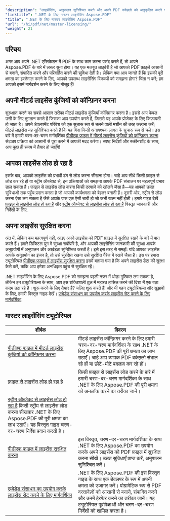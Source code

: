 ```yaml
---
"description": "लाइसेंसिंग, अनुपालन सुनिश्चित करने और अपने PDF वर्कफ़्लो को अनुकूलित करने पर विस्तृत ट्यूटोरियल के साथ .NET के लिए Aspose.PDF की पूरी क्षमता को अनलॉक करें।"
"linktitle": ".NET के लिए मास्टर लाइसेंसिंग Aspose.PDF"
"title": ".NET के लिए मास्टर लाइसेंसिंग Aspose.PDF"
"url": "/hi/pdf/net/master-licensing/"
"weight": 21
---
```


## परिचय

अगर आप अपने .NET एप्लिकेशन में PDF के साथ काम करना पसंद करते हैं, तो आपने Aspose.PDF के बारे में ज़रूर सुना होगा। यह एक मज़बूत लाइब्रेरी है जो आपको PDF फ़ाइलें आसानी से बनाने, संपादित करने और परिवर्तित करने की सुविधा देती है। लेकिन क्या आप जानते हैं कि इसकी पूरी क्षमता का इस्तेमाल करने के लिए, आपको उपलब्ध लाइसेंसिंग विकल्पों को समझना होगा? चिंता न करें; हम आपको इसमें मार्गदर्शन करने के लिए मौजूद हैं!

## अपनी मीटर्ड लाइसेंस कुंजियों को कॉन्फ़िगर करना
शुरुआत करने का सबसे आसान तरीका मीटर्ड लाइसेंस कुंजियाँ कॉन्फ़िगर करना है। इससे आप केवल उसी के लिए भुगतान करते हैं जिसका आप उपयोग करते हैं, जिससे यह आपके प्रोजेक्ट के लिए किफ़ायती हो जाता है। अपने डेवलपमेंट परिवेश को एक सुचारू रूप से चलने वाली मशीन की तरह कल्पना करें; मीटर्ड लाइसेंस यह सुनिश्चित करते हैं कि यह बिना किसी अनावश्यक लागत के सुचारू रूप से चले। इस बारे में हमारी चरण-दर-चरण मार्गदर्शिका [पीडीएफ फाइल में मीटर्ड लाइसेंस कुंजियों को कॉन्फ़िगर करना](./configureing-metered-license-keys/) सेटअप प्रक्रिया को आसानी से पूरा करने में आपकी मदद करेगा। स्पष्ट निर्देशों और स्क्रीनशॉट के साथ, आप कुछ ही समय में तैयार हो जाएँगे!

## आपका लाइसेंस लोड हो रहा है
इसके बाद, आपको लाइसेंस को प्रभावी ढंग से लोड करना सीखना होगा। चाहे आप सीधे किसी फ़ाइल से लोड कर रहे हों या स्ट्रीम ऑब्जेक्ट से, इन प्रक्रियाओं को समझना आपके PDF संचालन पर महत्वपूर्ण प्रभाव डाल सकता है। फ़ाइल से लाइसेंस लोड करना किसी दरवाज़े को खोलने जैसा है—यह आपको उन्नत सुविधाओं तक पहुँच प्रदान करता है जो आपकी कार्यक्षमता को बेहतर बनाती हैं। दूसरी ओर, स्ट्रीम से लोड करना ऐसा लग सकता है जैसे आपके पास एक ऐसी चाबी हो जो कभी खत्म नहीं होती। हमारे गाइड देखें [फ़ाइल से लाइसेंस लोड हो रहा है](./loading-license-from-file/) और [स्ट्रीम ऑब्जेक्ट से लाइसेंस लोड हो रहा है](./loading-license-from-stream-object/) विस्तृत जानकारी और निर्देशों के लिए.

## अपना लाइसेंस सुरक्षित करना
अंत में, लेकिन कम महत्वपूर्ण नहीं, आइए अपने लाइसेंस को PDF फ़ाइल में सुरक्षित रखने के बारे में बात करते हैं। हमारे डिजिटल युग में सुरक्षा सर्वोपरि है, और आपकी लाइसेंसिंग जानकारी की सुरक्षा आपके अनुप्रयोगों में अनुपालन और अखंडता सुनिश्चित करती है। इसे इस तरह से समझें: यदि आपका लाइसेंस आपके अनुप्रयोग का इंजन है, तो उसे सुरक्षित रखना उसे सुरक्षित गैरेज में रखने जैसा है। इस पर हमारा ट्यूटोरियल [पीडीएफ फाइल में लाइसेंस सुरक्षित करना](./securing-license/) इसमें बताया गया है कि अपने लाइसेंस डेटा की सुरक्षा कैसे करें, ताकि आप हमेशा अनधिकृत पहुंच से सुरक्षित रहें।

.NET लाइसेंसिंग के लिए Aspose.PDF को समझना पहली नज़र में थोड़ा मुश्किल लग सकता है, लेकिन इन ट्यूटोरियल्स के साथ, आप इस शक्तिशाली टूल में महारत हासिल करने की दिशा में एक बड़ा कदम उठा रहे हैं। शुरू करने के लिए तैयार हैं? चलिए शुरू करते हैं! और भी गहन ट्यूटोरियल्स और सुझावों के लिए, हमारी विस्तृत गाइड देखें। [एम्बेडेड संसाधन का उपयोग करके लाइसेंस सेट करने के लिए मार्गदर्शिका](./guide-to-set-license-using-embedded-resource/). 


## मास्टर लाइसेंसिंग ट्यूटोरियल
| शीर्षक | विवरण |
| --- | --- | 
| [पीडीएफ फाइल में मीटर्ड लाइसेंस कुंजियों को कॉन्फ़िगर करना](./configureing-metered-license-keys/) | मीटर्ड लाइसेंस कॉन्फ़िगर करने के लिए हमारी चरण-दर-चरण मार्गदर्शिका के साथ .NET के लिए Aspose.PDF की पूरी क्षमता का लाभ उठाएँ। चाहे आप व्यापक PDF वर्कफ़्लो संभाल रहे हों या छोटे-मोटे बदलाव कर रहे हों। |  
| [फ़ाइल से लाइसेंस लोड हो रहा है](./loading-license-from-file/) | किसी फ़ाइल से लाइसेंस लोड करने के बारे में हमारी चरण-दर-चरण मार्गदर्शिका के साथ .NET के लिए Aspose.PDF की पूरी क्षमता को अनलॉक करने का तरीका जानें। |  
| [स्ट्रीम ऑब्जेक्ट से लाइसेंस लोड हो रहा है](./loading-license-from-stream-object/) किसी स्ट्रीम से लाइसेंस लोड करना सीखकर .NET के लिए Aspose.PDF की पूरी क्षमता का लाभ उठाएँ। यह विस्तृत गाइड चरण-दर-चरण निर्देश प्रदान करती है। |  
| [पीडीएफ फाइल में लाइसेंस सुरक्षित करना](./securing-license/) | इस विस्तृत, चरण-दर-चरण मार्गदर्शिका के साथ .NET के लिए Aspose.PDF का उपयोग करके अपने लाइसेंस को PDF फ़ाइल में सुरक्षित करना सीखें। उन्नत सुविधाएँ प्राप्त करें, अनुपालन सुनिश्चित करें। |  
| [एम्बेडेड संसाधन का उपयोग करके लाइसेंस सेट करने के लिए मार्गदर्शिका](./guide-to-set-license-using-embedded-resource/) | .NET के लिए Aspose.PDF की इस विस्तृत गाइड के साथ एक डेवलपर के रूप में अपनी क्षमता को उजागर करें। प्रोग्रामेटिक रूप से PDF दस्तावेज़ों को आसानी से बनाने, संपादित करने और उनमें हेरफेर करने का तरीका जानें। यह ट्यूटोरियल पूर्वापेक्षाओं और चरण-दर-चरण निर्देशों को शामिल करता है। |